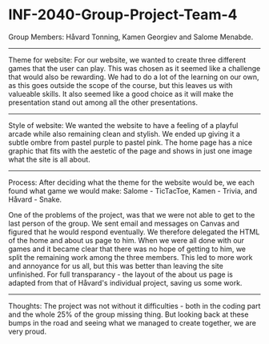# INF-2040-Group-Project-Team-4
Group Members: Håvard Tonning, Kamen Georgiev and Salome Menabde.

---

Theme for website:
For our website, we wanted to create three different games that the user can play. This was chosen as it seemed like a challenge that would also be rewarding. We had to do a lot of the learning on our own, as this goes outside the scope of the course, but this leaves us with valueable skills. It also seemed like a good choice as it will make the presentation stand out among all the other presentations. 

---

Style of website:
We wanted the website to have a feeling of a playful arcade while also remaining clean and stylish. 
We ended up giving it a subtle ombre from pastel purple to pastel pink. The home page has a nice graphic that fits with the aestetic of the page and shows in just one image what the site is all about.

---

Process:
After deciding what the theme for the website would be, we each found what game we would make: Salome - TicTacToe, Kamen - Trivia, and Håvard - Snake. 

One of the problems of the project, was that we were not able to get to the last person of the group. We sent email and messages on Canvas and figured that he would respond eventually. We therefore delegated the HTML of the home and about us page to him. When we were all done with our games and it became clear that there was no hope of getting to him, we split the remaining work among the three members. This led to more work and annoyance for us all, but this was better than leaving the site unfinished. For full transparancy - the layout of the about us page is adapted from that of Håvard's individual project, saving us some work.

---

Thoughts:
The project was not without it difficulties - both in the coding part and the whole 25% of the group missing thing. But looking back at these bumps in the road and seeing what we managed to create together, we are very proud. 
